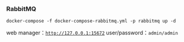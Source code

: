 ### RabbitMQ

```shell
docker-compose -f docker-compose-rabbitmq.yml -p rabbitmq up -d
```

web manager：[`http://127.0.0.1:15672`](http://127.0.0.1:15672)
user/password：`admin/admin`